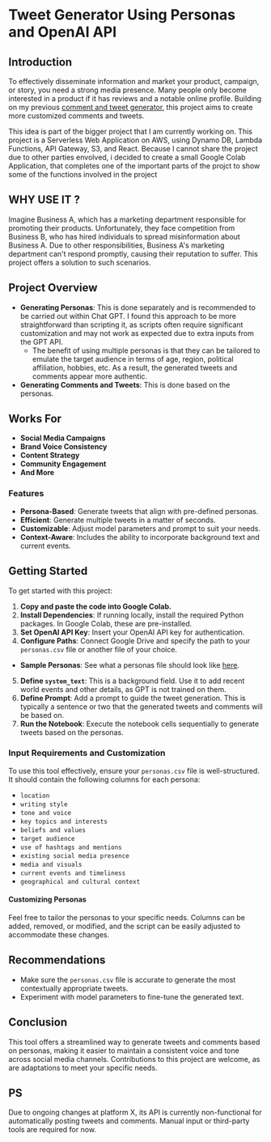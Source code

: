# Tweet Generator Using Personas and OpenAI API

## **Introduction**

To effectively disseminate information and market your product, campaign, or story, you need a strong media presence. Many people only become interested in a product if it has reviews and a notable online profile. Building on my previous [comment and tweet generator](https://github.com/ak8000/Comment-Tweet-Generator), this project aims to create more customized comments and tweets.

This idea is part of the bigger project that I am currently working on. This project is a Serverless Web Application on AWS, using Dynamo DB, Lambda Functions, API Gateway, S3, and React. Because I cannot share the project due to other parties envolved, i decided to create a small Google Colab Application, that completes one of the important parts of the projct to show some of the functions involved in the project

## **WHY USE IT ?**

Imagine Business A, which has a marketing department responsible for promoting their products. Unfortunately, they face competition from Business B, who has hired individuals to spread misinformation about Business A. Due to other responsibilities, Business A's marketing department can't respond promptly, causing their reputation to suffer. This project offers a solution to such scenarios.

## **Project Overview**

- **Generating Personas**: This is done separately and is recommended to be carried out within Chat GPT. I found this approach to be more straightforward than scripting it, as scripts often require significant customization and may not work as expected due to extra inputs from the GPT API.
  - The benefit of using multiple personas is that they can be tailored to emulate the target audience in terms of age, region, political affiliation, hobbies, etc. As a result, the generated tweets and comments appear more authentic.
- **Generating Comments and Tweets**: This is done based on the personas.

## **Works For**

- **Social Media Campaigns**
- **Brand Voice Consistency**
- **Content Strategy**
- **Community Engagement**
- **And More**

### **Features**

- **Persona-Based**: Generate tweets that align with pre-defined personas.
- **Efficient**: Generate multiple tweets in a matter of seconds.
- **Customizable**: Adjust model parameters and prompt to suit your needs.
- **Context-Aware**: Includes the ability to incorporate background text and current events.

## **Getting Started**

To get started with this project:

1. **Copy and paste the code into Google Colab.**
2. **Install Dependencies**: If running locally, install the required Python packages. In Google Colab, these are pre-installed.
3. **Set OpenAI API Key**: Insert your OpenAI API key for authentication.
4. **Configure Paths**: Connect Google Drive and specify the path to your `personas.csv` file or another file of your choice.
  - **Sample Personas**: See what a personas file should look like [here](https://github.com/ak8000/Generate-Comments-By-Personas/blob/main/personas.csv).
5. **Define `system_text`**: This is a background field. Use it to add recent world events and other details, as GPT is not trained on them.
6. **Define Prompt**: Add a prompt to guide the tweet generation. This is typically a sentence or two that the generated tweets and comments will be based on.
7. **Run the Notebook**: Execute the notebook cells sequentially to generate tweets based on the personas.

### **Input Requirements and Customization**

To use this tool effectively, ensure your `personas.csv` file is well-structured. It should contain the following columns for each persona:

- `location`
- `writing style`
- `tone and voice`
- `key topics and interests`
- `beliefs and values`
- `target audience`
- `use of hashtags and mentions`
- `existing social media presence`
- `media and visuals`
- `current events and timeliness`
- `geographical and cultural context`

#### **Customizing Personas**

Feel free to tailor the personas to your specific needs. Columns can be added, removed, or modified, and the script can be easily adjusted to accommodate these changes.

## **Recommendations**

- Make sure the `personas.csv` file is accurate to generate the most contextually appropriate tweets.
- Experiment with model parameters to fine-tune the generated text.

## **Conclusion**

This tool offers a streamlined way to generate tweets and comments based on personas, making it easier to maintain a consistent voice and tone across social media channels. Contributions to this project are welcome, as are adaptations to meet your specific needs.

## **PS**

Due to ongoing changes at platform X, its API is currently non-functional for automatically posting tweets and comments. Manual input or third-party tools are required for now.

